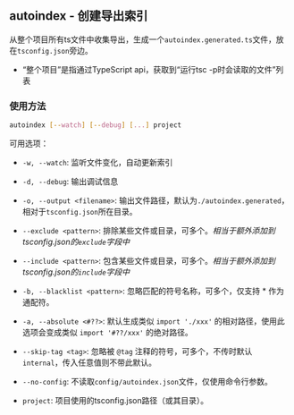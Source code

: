 ## autoindex - 创建导出索引

从整个项目所有ts文件中收集导出，生成一个`autoindex.generated.ts`文件，放在`tsconfig.json`旁边。

-   “整个项目”是指通过TypeScript api，获取到“运行tsc -p时会读取的文件”列表


### 使用方法
```bash
autoindex [--watch] [--debug] [...] project
```

可用选项：
-   `-w, --watch`: 监听文件变化，自动更新索引
-   `-d, --debug`: 输出调试信息

-   `-o, --output <filename>`: 输出文件路径，默认为`./autoindex.generated`，相对于`tsconfig.json`所在目录。

-   `--exclude <pattern>`: 排除某些文件或目录，可多个。*相当于额外添加到tsconfig.json的`exclude`字段中*
-   `--include <pattern>`: 包含某些文件或目录，可多个。*相当于额外添加到tsconfig.json的`include`字段中*

-   `-b, --blacklist <pattern>`: 忽略匹配的符号名称，可多个，仅支持 * 作为通配符。

-   `-a, --absolute <#??>`: 默认生成类似 `import './xxx'` 的相对路径，使用此选项会变成类似 `import '#??/xxx'` 的绝对路径。
-   `--skip-tag <tag>`: 忽略被 `@tag` 注释的符号，可多个，不传时默认 `internal`，传入任意值则不带此默认。

-   `--no-config`: 不读取`config/autoindex.json`文件，仅使用命令行参数。

-   `project`:  项目使用的tsconfig.json路径（或其目录）。
